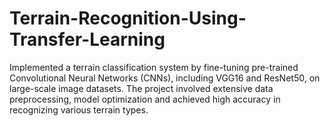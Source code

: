 # Terrain-Recognition-Using-Transfer-Learning
   Implemented a terrain classification system by fine-tuning pre-trained Convolutional Neural Networks (CNNs), including VGG16 and ResNet50, on large-scale image datasets. The project involved extensive data preprocessing, model optimization and achieved high accuracy in recognizing various terrain types. 
